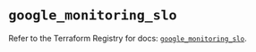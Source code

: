 # `google_monitoring_slo`

Refer to the Terraform Registry for docs: [`google_monitoring_slo`](https://registry.terraform.io/providers/hashicorp/google-beta/5.12.0/docs/resources/google_monitoring_slo).
